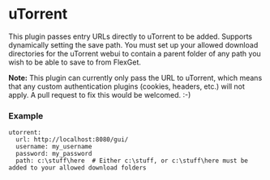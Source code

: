 # uTorrent
This plugin passes entry URLs directly to uTorrent to be added. Supports dynamically setting the save path. You must set up your allowed download directories for the uTorrent webui to contain a parent folder of any path you wish to be able to save to from FlexGet.

**Note:** This plugin can currently only pass the URL to uTorrent, which means that any custom authentication plugins (cookies, headers, etc.) will not apply. A pull request to fix this would be welcomed. :-)

### Example
```
utorrent:
  url: http://localhost:8080/gui/
  username: my_username
  password: my_password
  path: c:\stuff\here  # Either c:\stuff, or c:\stuff\here must be added to your allowed download folders
```
